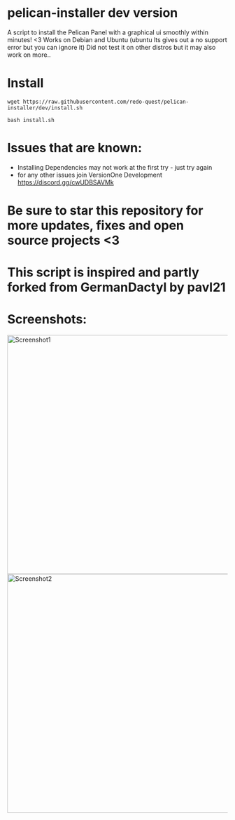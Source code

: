 # pelican-installer dev version
A script to install the Pelican Panel with a graphical ui smoothly within minutes! &lt;3
Works on Debian and Ubuntu (ubuntu lts gives out a no support error but you can ignore it)
Did not test it on other distros but it may also work on more..

# Install
```wget https://raw.githubusercontent.com/redo-quest/pelican-installer/dev/install.sh```

```bash install.sh```

# Issues that are known:
- Installing Dependencies may not work at the first try - just try again
- for any other issues join VersionOne Development https://discord.gg/cwUDBSAVMk

# Be sure to star this repository for more updates, fixes and open source projects <3
# This script is inspired and partly forked from GermanDactyl by pavl21

# Screenshots:
<img width="545" alt="Screenshot1" src="https://github.com/v182/pelican-installer/assets/142740981/e0dae144-1438-4e5d-94aa-a6043ff7cbbb">
<img width="545" alt="Screenshot2" src="https://github.com/v182/pelican-installer/assets/142740981/661edd71-a4ec-49a6-bc57-b51b054171f5">

